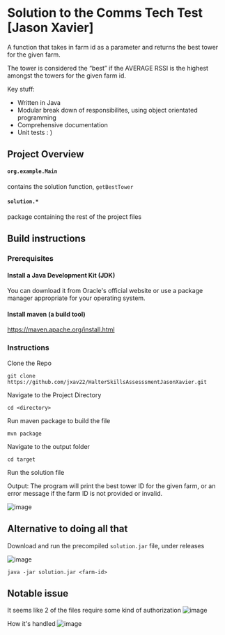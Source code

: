 # Solution to the Comms Tech Test [Jason Xavier]
A function that takes in farm id as a parameter and returns the best tower for the given farm. 

The tower is considered the “best” if the AVERAGE RSSI is the highest amongst the towers for the given farm id.

Key stuff:
- Written in Java
- Modular break down of responsibilites, using object orientated programming
- Comprehensive documentation
- Unit tests : )

## Project Overview
#### `org.example.Main`
contains the solution function, `getBestTower`

#### `solution.*`
package containing the rest of the project files

## Build instructions

### Prerequisites
#### Install a Java Development Kit (JDK)

You can download it from Oracle's official website or use a package manager appropriate for your operating system.

#### Install maven (a build tool)

https://maven.apache.org/install.html

### Instructions
Clone the Repo
```
git clone https://github.com/jxav22/HalterSkillsAssesssmentJasonXavier.git
```
Navigate to the Project Directory
```
cd <directory>
```
Run maven package to build the file
```
mvn package
```
Navigate to the output folder
```
cd target
```
Run the solution file

Output: The program will print the best tower ID for the given farm, or an error message if the farm ID is not provided or invalid.

![image](https://github.com/jxav22/HalterSkillsAssesssmentJasonXavier/assets/94942712/81f3c6c6-e55b-43b2-be71-eed0ed808bdb)

## Alternative to doing all that

Download and run the precompiled `solution.jar` file, under releases

![image](https://github.com/jxav22/HalterSkillsAssesssmentJasonXavier/assets/94942712/8d0fb30e-3964-48ce-8b1b-0c4d3a99bb66)

```
java -jar solution.jar <farm-id>
```

## Notable issue

It seems like 2 of the files require some kind of authorization
![image](https://github.com/jxav22/HalterSkillsAssesssmentJasonXavier/assets/94942712/3a89bca4-23d3-453f-b134-8bbf591a0d1b)

How it's handled
![image](https://github.com/jxav22/HalterSkillsAssesssmentJasonXavier/assets/94942712/6aface54-1908-4143-842c-eb78998b415f)


